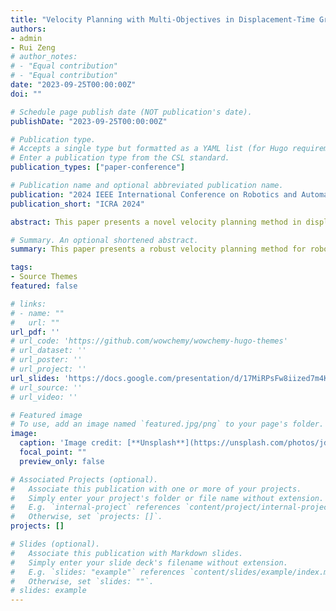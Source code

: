 ```yaml
---
title: "Velocity Planning with Multi-Objectives in Displacement-Time Graphs Using Deep Reinforcement Learning"
authors:
- admin
- Rui Zeng
# author_notes:
# - "Equal contribution"
# - "Equal contribution"
date: "2023-09-25T00:00:00Z"
doi: ""

# Schedule page publish date (NOT publication's date).
publishDate: "2023-09-25T00:00:00Z"

# Publication type.
# Accepts a single type but formatted as a YAML list (for Hugo requirements).
# Enter a publication type from the CSL standard.
publication_types: ["paper-conference"]

# Publication name and optional abbreviated publication name.
publication: "2024 IEEE International Conference on Robotics and Automation (Under Review)"
publication_short: "ICRA 2024"

abstract: This paper presents a novel velocity planning method in displacement-time graphs with multiple constraints and optimization goals using deep reinforcement learning. The method formulates the velocity planning problem as a reinforcement learning task with state representation including time, position, velocity, acceleration, and distances to each obstacle triangle representative. The action space is discretized within allowable accelerations, and the kinematics ensure velocity constraints during state transitions. The advantage of this method lies in its independence from scene-specific tuning, and exhibiting robustness in various complex scenarios. Comparative analysis demonstrates a 100% success rate, along with superior computational efficiency when contrasted with the baseline approach, while also exhibiting better comfort performance. It offers a valuable alternative for velocity planning in robotics and autonomous vehicles, showcasing deep reinforcement learning's potential in practical robotics applications.

# Summary. An optional shortened abstract.
summary: This paper presents a robust velocity planning method for robotics and autonomous vehicles using deep reinforcement learning, offering scene-independent, efficient, and comfortable performance.

tags:
- Source Themes
featured: false

# links:
# - name: ""
#   url: ""
url_pdf: ''
# url_code: 'https://github.com/wowchemy/wowchemy-hugo-themes'
# url_dataset: ''
# url_poster: ''
# url_project: ''
url_slides: 'https://docs.google.com/presentation/d/17MiRPsFw8iized7m4K3Ad8J7KvCzSgLO/edit?usp=sharing&ouid=109493805994328969677&rtpof=true&sd=true'
# url_source: ''
# url_video: ''

# Featured image
# To use, add an image named `featured.jpg/png` to your page's folder. 
image:
  caption: 'Image credit: [**Unsplash**](https://unsplash.com/photos/jdD8gXaTZsc)'
  focal_point: ""
  preview_only: false

# Associated Projects (optional).
#   Associate this publication with one or more of your projects.
#   Simply enter your project's folder or file name without extension.
#   E.g. `internal-project` references `content/project/internal-project/index.md`.
#   Otherwise, set `projects: []`.
projects: []

# Slides (optional).
#   Associate this publication with Markdown slides.
#   Simply enter your slide deck's filename without extension.
#   E.g. `slides: "example"` references `content/slides/example/index.md`.
#   Otherwise, set `slides: ""`.
# slides: example
---
```



